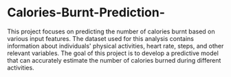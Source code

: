 # Calories-Burnt-Prediction-
This project focuses on predicting the number of calories burnt based on various input features. The dataset used for this analysis contains information about individuals' physical activities, heart rate, steps, and other relevant variables. The goal of this project is to develop a predictive model that can accurately estimate the number of calories burned during different activities.
